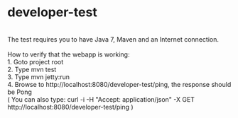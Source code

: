 developer-test
==============
<br>
The test requires you to have Java 7, Maven and an Internet connection. 
<br><br>
How to verify that the webapp is working:<br>
1. Goto project root<br>
2. Type mvn test<br>
3. Type mvn jetty:run<br> 
4. Browse to http://localhost:8080/developer-test/ping, the response should be Pong<br>
( You can also type: curl -i -H "Accept: application/json" -X GET http://localhost:8080/developer-test/ping )

